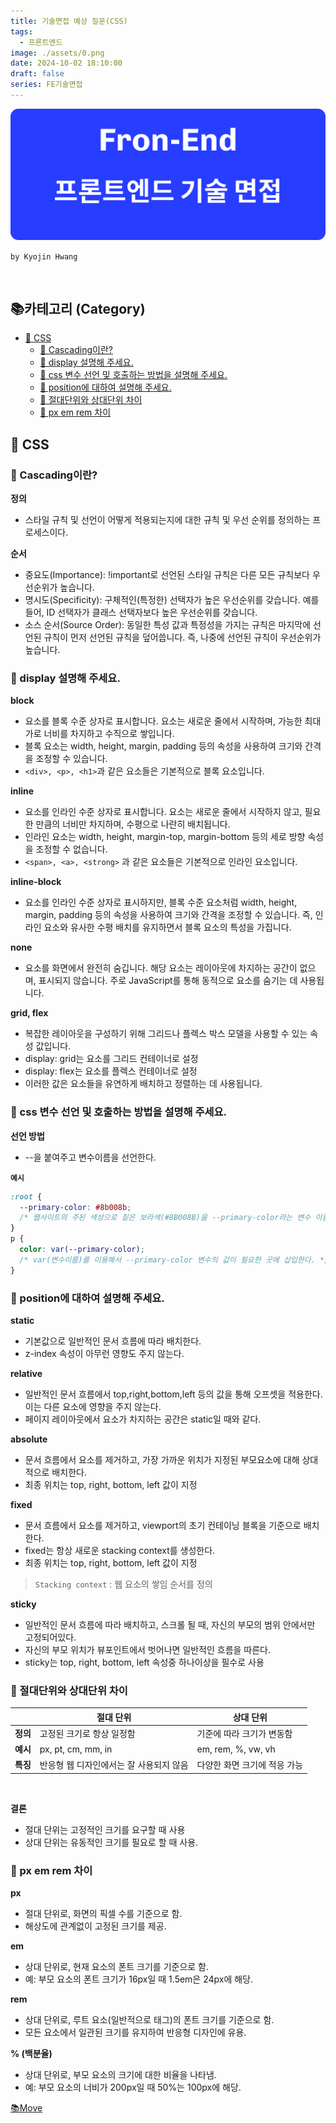 ```yaml
---
title: 기술면접 예상 질문(CSS)
tags:
  - 프론트엔드
image: ./assets/0.png
date: 2024-10-02 18:10:00
draft: false
series: FE기술면접
---
```


![banner](./assets/0.png)

`by Kyojin Hwang`

<br/>

## 📚카테고리 (Category)

- [📌 CSS](#📌-CSS)
  - [🎨 Cascading이란?](#<strong>🎨-Cascading이란?</strong>)
  - [🎨 display 설명해 주세요.](#<strong>🎨-display-설명해-주세요.</strong>)
  - [🎨 css 변수 선언 및 호출하는 방법을 설명해 주세요.](#<strong>🎨-css-변수-선언-및-호출하는-방법을-설명해-주세요.</strong>)
  - [🎨 position에 대하여 설명해 주세요.](#<strong>🎨-position에-대하여-설명해-주세요.</strong>)
  - [🎨 절대단위와 상대단위 차이](#<strong>🎨-절대단위와-상대단위-차이</strong>)
  - [🎨 px em rem 차이](#<strong>🎨-px-em-rem-차이</strong>)

## 📌 CSS

### **🎨 Cascading이란?**

**정의**

- 스타일 규칙 및 선언이 어떻게 적용되는지에 대한 규칙 및 우선 순위를 정의하는 프로세스이다.

**순서**

- 중요도(Importance): !important로 선언된 스타일 규칙은 다른 모든 규칙보다 우선순위가 높습니다.
- 명시도(Specificity): 구체적인(특정한) 선택자가 높은 우선순위를 갖습니다. 예를 들어, ID 선택자가 클래스 선택자보다 높은 우선순위를 갖습니다.
- 소스 순서(Source Order): 동일한 특성 값과 특정성을 가지는 규칙은 마지막에 선언된 규칙이 먼저 선언된 규칙을 덮어씁니다. 즉, 나중에 선언된 규칙이 우선순위가 높습니다.

### **🎨 display 설명해 주세요.**

**block**

- 요소를 블록 수준 상자로 표시합니다. 요소는 새로운 줄에서 시작하며, 가능한 최대 가로 너비를 차지하고 수직으로 쌓입니다.
- 블록 요소는 width, height, margin, padding 등의 속성을 사용하여 크기와 간격을 조정할 수 있습니다.
- `<div>, <p>, <h1>`과 같은 요소들은 기본적으로 블록 요소입니다.

**inline**

- 요소를 인라인 수준 상자로 표시합니다. 요소는 새로운 줄에서 시작하지 않고, 필요한 만큼의 너비만 차지하며, 수평으로 나란히 배치됩니다.
- 인라인 요소는 width, height, margin-top, margin-bottom 등의 세로 방향 속성을 조정할 수 없습니다.
- `<span>, <a>, <strong>` 과 같은 요소들은 기본적으로 인라인 요소입니다.

**inline-block**

- 요소를 인라인 수준 상자로 표시하지만, 블록 수준 요소처럼 width, height, margin, padding 등의 속성을 사용하여 크기와 간격을 조정할 수 있습니다. 즉, 인라인 요소와 유사한 수평 배치를 유지하면서 블록 요소의 특성을 가집니다.

**none**

- 요소를 화면에서 완전히 숨깁니다. 해당 요소는 레이아웃에 차지하는 공간이 없으며, 표시되지 않습니다. 주로 JavaScript를 통해 동적으로 요소를 숨기는 데 사용됩니다.

**grid, flex**

- 복잡한 레이아웃을 구성하기 위해 그리드나 플렉스 박스 모델을 사용할 수 있는 속성 값입니다.
- display: grid는 요소를 그리드 컨테이너로 설정
- display: flex는 요소를 플렉스 컨테이너로 설정
- 이러한 값은 요소들을 유연하게 배치하고 정렬하는 데 사용됩니다.

### **🎨 css 변수 선언 및 호출하는 방법을 설명해 주세요.**

**선언 방법**

- --을 붙여주고 변수이름을 선언한다.

**`예시`**

```css {numberLines}
:root {
  --primary-color: #8b008b;
  /* 웹사이트의 주된 색상으로 짙은 보라색(#8B008B)을 --primary-color라는 변수 이름으로 저장한다. */
}
p {
  color: var(--primary-color);
  /* var(변수이름)를 이용해서 --primary-color 변수의 값이 필요한 곳에 삽입한다. */
}
```

### **🎨 position에 대하여 설명해 주세요.**

**static**

- 기본값으로 일반적인 문서 흐름에 따라 배치한다.
- z-index 속성이 아무런 영향도 주지 않는다.

**relative**

- 일반적인 문서 흐름에서 top,right,bottom,left 등의 값을 통해 오프셋을 적용한다. 이는 다른 요소에 영향을 주지 않는다.
- 페이지 레이아웃에서 요소가 차지하는 공간은 static일 때와 같다.

**absolute**

- 문서 흐름에서 요소를 제거하고, 가장 가까운 위치가 지정된 부모요소에 대해 상대적으로 배치한다.
- 최종 위치는 top, right, bottom, left 값이 지정

**fixed**

- 문서 흐름에서 요소를 제거하고, viewport의 초기 컨테이닝 블록을 기준으로 배치한다.
- fixed는 항상 새로운 stacking context를 생성한다.
- 최종 위치는 top, right, bottom, left 값이 지정

> `Stacking context` : 웹 요소의 쌓임 순서를 정의

**sticky**

- 일반적인 문서 흐름에 따라 배치하고, 스크롤 될 때, 자신의 부모의 범위 안에서만 고정되어있다.
- 자신의 부모 위치가 뷰포인트에서 벗어나면 일반적인 흐름을 따른다.
- sticky는 top, right, bottom, left 속성중 하나이상을 필수로 사용

### **🎨 절대단위와 상대단위 차이**

|          | 절대 단위                               | 상대 단위                    |
| -------- | --------------------------------------- | ---------------------------- |
| **정의** | 고정된 크기로 항상 일정함               | 기준에 따라 크기가 변동함    |
| **예시** | px, pt, cm, mm, in                      | em, rem, %, vw, vh           |
| **특징** | 반응형 웹 디자인에서는 잘 사용되지 않음 | 다양한 화면 크기에 적응 가능 |

<br/>

**결론**

- 절대 단위는 고정적인 크기를 요구할 때 사용
- 상대 단위는 유동적인 크기를 필요로 할 때 사용.

### **🎨 px em rem 차이**

**px**

- 절대 단위로, 화면의 픽셀 수를 기준으로 함.
- 해상도에 관계없이 고정된 크기를 제공.

**em**

- 상대 단위로, 현재 요소의 폰트 크기를 기준으로 함.
- 예: 부모 요소의 폰트 크기가 16px일 때 1.5em은 24px에 해당.

**rem**

- 상대 단위로, 루트 요소(일반적으로 <html> 태그)의 폰트 크기를 기준으로 함.
- 모든 요소에서 일관된 크기를 유지하여 반응형 디자인에 유용.

**% (백분율)**

- 상대 단위로, 부모 요소의 크기에 대한 비율을 나타냄.
- 예: 부모 요소의 너비가 200px일 때 50%는 100px에 해당.

[📚Move](<#📚카테고리-(Category)>)
